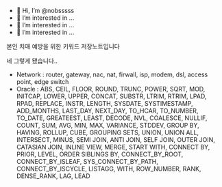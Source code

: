 - 👋 Hi, I’m @nobsssss
- 👀 I’m interested in ...
- 👀 I’m interested in ...
- 👀 I’m interested in ... 

본인 치매 예방을 위한 키워드 저장노트입니다

네 그렇게 됐습니다..

- Network : router, gateway, nac, nat, firwall, isp, modem, dsl, access point, edge switch
- Oracle : ABS, CEIL, FLOOR, ROUND, TRUNC, POWER, SQRT, MOD, INITCAP, LOWER, UPPER, CONCAT, SUBSTR, LTRIM, RTRIM, LPAD, RPAD, REPLACE, INSTR, LENGTH, SYSDATE, SYSTIMESTAMP, ADD_MONTHS, LAST_DAY, NEXT_DAY, TO_HCAR, TO_NUMBER, TO_DATE, GREATEEST, LEAST, DECODE, NVL, COALESCE, NULLIF, COUNT, SUM, AVG, MIN, MAX, VARIANCE, STDDEV, GROUP BY, HAVING, ROLLUP, CUBE, GROUPING SETS, UNION, UNION ALL, INTERSECT, MINUS, SEMI JOIN, ANTI JOIN, SELF JOIN, OUTER JOIN, CATASIAN JOIN, INLINE VIEW, MERGE, START WITH, CONNECT BY, PRIOR, LEVEL, ORDER SIBLINGS BY, CONNECT_BY_ROOT, CONNECT_BY_ISLEAF, SYS_CONNECT_BY_PATH, CONNECT_BY_ISCYCLE, LISTAGG, WITH, ROW_NUMBER, RANK, DENSE_RANK, LAG, LEAD
